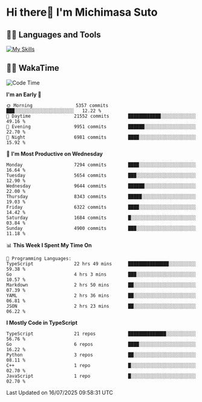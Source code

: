 # Hi there👋 I'm Michimasa Suto

## 🧑‍💻 Languages and Tools
[![My Skills](https://skillicons.dev/icons?i=ts,nextjs,react,go,python,aws,terraform)](https://skillicons.dev)

<!--
**Suto-Michimasa/Suto-Michimasa** is a ✨ _special_ ✨ repository because its `README.md` (this file) appears on your GitHub profile.

Here are some ideas to get you started:

- 🔭 I’m currently working on ...
- 🌱 I’m currently learning ...
- 👯 I’m looking to collaborate on ...
- 🤔 I’m looking for help with ...
- 💬 Ask me about ...
- 📫 How to reach me: ...
- 😄 Pronouns: ...
- ⚡ Fun fact: ...
-->
<!--
## 💎 Github Stats

<div>
  <img height="170" align="left" src="https://github-readme-stats.vercel.app/api?username=Suto-michimasa&count_private=true&show_icons=true&theme=dark" />
  <img height="170" src="https://github-readme-stats.vercel.app/api/top-langs/?username=Suto-michimasa&langs_count=8&layout=compact&theme=dark" />
</div>
-->
<!-- ## 🏆 GitHub Profile Trophy

<img width="800" src="https://github-profile-trophy.vercel.app/?username=Suto-michimasa&theme=onedark&no-frame=true"/>
 -->

## 🧑‍💻 WakaTime
<!--START_SECTION:waka-->
![Code Time](http://img.shields.io/badge/Code%20Time-1%2C109%20hrs%2052%20mins-blue)

**I'm an Early 🐤** 

```text
🌞 Morning                5357 commits        ███░░░░░░░░░░░░░░░░░░░░░░   12.22 % 
🌆 Daytime                21552 commits       ████████████░░░░░░░░░░░░░   49.16 % 
🌃 Evening                9951 commits        ██████░░░░░░░░░░░░░░░░░░░   22.70 % 
🌙 Night                  6981 commits        ████░░░░░░░░░░░░░░░░░░░░░   15.92 % 
```
📅 **I'm Most Productive on Wednesday** 

```text
Monday                   7294 commits        ████░░░░░░░░░░░░░░░░░░░░░   16.64 % 
Tuesday                  5654 commits        ███░░░░░░░░░░░░░░░░░░░░░░   12.90 % 
Wednesday                9644 commits        ██████░░░░░░░░░░░░░░░░░░░   22.00 % 
Thursday                 8343 commits        █████░░░░░░░░░░░░░░░░░░░░   19.03 % 
Friday                   6322 commits        ████░░░░░░░░░░░░░░░░░░░░░   14.42 % 
Saturday                 1684 commits        █░░░░░░░░░░░░░░░░░░░░░░░░   03.84 % 
Sunday                   4900 commits        ███░░░░░░░░░░░░░░░░░░░░░░   11.18 % 
```


📊 **This Week I Spent My Time On** 

```text
💬 Programming Languages: 
TypeScript               22 hrs 49 mins      ███████████████░░░░░░░░░░   59.38 % 
Go                       4 hrs 3 mins        ███░░░░░░░░░░░░░░░░░░░░░░   10.57 % 
Markdown                 2 hrs 50 mins       ██░░░░░░░░░░░░░░░░░░░░░░░   07.39 % 
YAML                     2 hrs 36 mins       ██░░░░░░░░░░░░░░░░░░░░░░░   06.81 % 
JSON                     2 hrs 23 mins       ██░░░░░░░░░░░░░░░░░░░░░░░   06.22 % 
```

**I Mostly Code in TypeScript** 

```text
TypeScript               21 repos            ██████████████░░░░░░░░░░░   56.76 % 
Go                       6 repos             ████░░░░░░░░░░░░░░░░░░░░░   16.22 % 
Python                   3 repos             ██░░░░░░░░░░░░░░░░░░░░░░░   08.11 % 
C++                      1 repo              █░░░░░░░░░░░░░░░░░░░░░░░░   02.70 % 
JavaScript               1 repo              █░░░░░░░░░░░░░░░░░░░░░░░░   02.70 % 
```




 Last Updated on 16/07/2025 09:58:31 UTC
<!--END_SECTION:waka-->
